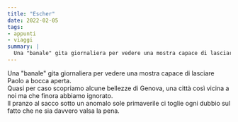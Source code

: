 ```yaml
---
title: "Escher"
date: 2022-02-05
tags:
- appunti
- viaggi
summary: |
  Una "banale" gita giornaliera per vedere una mostra capace di lasciare Paolo a bocca aperta.    
---
```


Una "banale" gita giornaliera per vedere una mostra capace di lasciare Paolo a bocca aperta.  
Quasi per caso scopriamo alcune bellezze di Genova, una città così vicina a noi ma che finora abbiamo ignorato.  
Il pranzo al sacco sotto un anomalo sole primaverile ci toglie ogni dubbio sul fatto che ne sia davvero valsa la pena.
